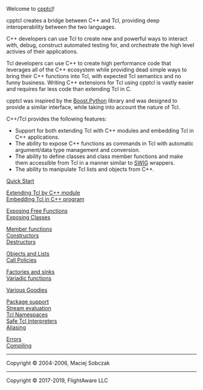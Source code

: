 Welcome to [cpptcl](http://github.com/flightaware/cpptcl)!  

cpptcl creates a bridge between C++ and Tcl, providing deep interoperability between the two languages.

C++ developers can use Tcl to create new and powerful ways to interact with, debug, construct automated testing for, and orchestrate the high level activies of their applications.

Tcl developers can use C++ to create high performance code that leverages all of the C++ ecosystem while providing dead simple ways to bring their C++ functions into Tcl, with expected Tcl semantics and no funny business. Writing C++ extensions for Tcl using cpptcl is vastly easier and requires far less code than extending Tcl in C.

cpptcl was inspired by the [Boost.Python](http://www.boost.org/libs/python/doc/index.html) library and was designed to provide a similar interface, while taking into account the nature of Tcl.  

C++/Tcl provides the following features:  

*   Support for both extending Tcl with C++ modules and embedding Tcl in C++ applications.
*   The ability to expose C++ functions as commands in Tcl with automatic argument/data type management and conversion.
*   The ability to define classes and class member functions and make them accessible from Tcl in a manner similar to [SWIG](http://www.swig.org/) wrappers.
*   The ability to manipulate Tcl lists and objects from C++.  

[Quick Start](quickstart.md)  

[Extending Tcl by C++ module](quickstart.md#extending)  
[Embedding Tcl in C++ program](quickstart.md#embedding)  

[Exposing Free Functions](freefun.md)  
[Exposing Classes](classes.md)  

[Member functions](classes.md#members)  
[Constructors](classes.md#constructors)  
[Destructors](classes.md#destructors)  

[Objects and Lists](objects.md)  
[Call Policies](callpolicies.md)  

[Factories and sinks](callpolicies.md#factories)  
[Variadic functions](callpolicies.md#variadic)  

[Various Goodies](goodies.md)  

[Package support](goodies.md#packages)  
[Stream evaluation](goodies.md#streameval)  
[Tcl Namespaces](goodies.md#namespaces)  
[Safe Tcl Interpreters](goodies.md#safe)  
[Aliasing](goodies.md#aliasing)  

[Errors](errors.md)  
[Compiling](compiling.md)  

***

Copyright © 2004-2006, Maciej Sobczak
***
Copyright © 2017-2019, FlightAware LLC
